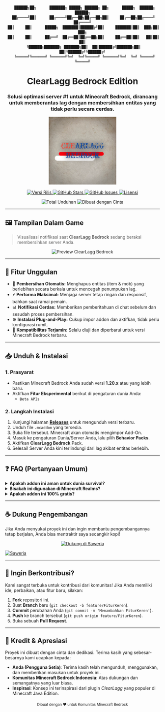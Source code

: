 <div align="center">

```
  ██████╗██╗      ███████╗ █████╗ ██████╗ ██╗      █████╗  ██████╗  ██████╗
 ██╔════╝██║      ██╔════╝██╔══██╗██╔══██╗██║     ██╔══██╗██╔════╝ ██╔════╝
 ██║     ██║      █████╗  ███████║██████╔╝██║     ███████║██║  ███╗██║  ███╗
 ██║     ██║      ██╔══╝  ██╔══██║██╔══██╗██║     ██╔══██║██║   ██║██║   ██║
 ╚██████╗███████╗ ███████╗██║  ██║██████╔╝███████╗██║  ██║╚██████╔╝╚██████╔╝
  ╚═════╝╚══════╝ ╚══════╝╚═╝  ╚═╝╚═════╝ ╚══════╝╚═╝  ╚═╝ ╚═════╝  ╚═════╝
```
<h1 align="center">ClearLagg Bedrock Edition</h1>
<h3 align="center">Solusi optimasi server #1 untuk Minecraft Bedrock, dirancang untuk memberantas lag dengan membersihkan entitas yang tidak perlu secara cerdas.</h3>

<img src="image/logo.png" alt="ClearLagg Bedrock Logo" width="220"/>

</div>

<p align="center">
    <a href="https://github.com/[NAMA-PENGGUNA-GITHUB]/[NAMA-REPO-ANDA]/releases/latest">
        <img src="https://img.shields.io/github/v/release/[NAMA-PENGGUNA-GITHUB]/[NAMA-REPO-ANDA]?style=for-the-badge&color=38bdf8&label=Versi" alt="Versi Rilis"/>
    </a>
    <a href="https://github.com/[NAMA-PENGGUNA-GITHUB]/[NAMA-REPO-ANDA]/stargazers">
        <img src="https://img.shields.io/github/stars/[NAMA-PENGGUNA-GITHUB]/[NAMA-REPO-ANDA]?style=for-the-badge&color=yellow" alt="GitHub Stars"/>
    </a>
    <a href="https://github.com/[NAMA-PENGGUNA-GITHUB]/[NAMA-REPO-ANDA]/issues">
        <img src="https://img.shields.io/github/issues/[NAMA-PENGGUNA-GITHUB]/[NAMA-REPO-ANDA]?style=for-the-badge&color=red" alt="GitHub Issues"/>
    </a>
    <a href="https://github.com/[NAMA-PENGGUNA-GITHUB]/[NAMA-REPO-ANDA]/blob/main/LICENSE">
        <img src="https://img.shields.io/github/license/[NAMA-PENGGUNA-GITHUB]/[NAMA-REPO-ANDA]?style=for-the-badge&color=22c55e" alt="Lisensi"/>
    </a>
</p>
<p align="center">
    <img src="https://img.shields.io/github/downloads/[NAMA-PENGGUNA-GITHUB]/[NAMA-REPO-ANDA]/total?style=for-the-badge&color=orange" alt="Total Unduhan"/>
    <img src="https://img.shields.io/badge/Made%20with-Love-ff69b4?style=for-the-badge" alt="Dibuat dengan Cinta"/>
</p>

---

## 🖼️ Tampilan Dalam Game
> Visualisasi notifikasi saat **ClearLagg Bedrock** sedang beraksi membersihkan server Anda.

<p align="center">
  <img src="image/preview.png" alt="Preview ClearLagg Bedrock" width="700"/>
</p>

---

## 🚀 Fitur Unggulan
- 🧹 **Pembersihan Otomatis:** Menghapus entitas (item & mob) yang berlebihan secara berkala untuk mencegah penumpukan lag.
- ⚡ **Performa Maksimal:** Menjaga server tetap ringan dan responsif, bahkan saat ramai pemain.
- 📊 **Notifikasi Cerdas:** Memberikan pemberitahuan di chat sebelum dan sesudah proses pembersihan.
- ⚙️ **Instalasi Plug-and-Play:** Cukup impor addon dan aktifkan, tidak perlu konfigurasi rumit.
- 🔄 **Kompatibilitas Terjamin:** Selalu diuji dan diperbarui untuk versi Minecraft Bedrock terbaru.

---

## 📥 Unduh & Instalasi

### 1. Prasyarat
- Pastikan Minecraft Bedrock Anda sudah versi **1.20.x** atau yang lebih baru.
- Aktifkan **Fitur Eksperimental** berikut di pengaturan dunia Anda:
  - `Beta APIs`

### 2. Langkah Instalasi
1. Kunjungi halaman **[Releases](https://github.com/[NAMA-PENGGUNA-GITHUB]/[NAMA-REPO-ANDA]/releases)** untuk mengunduh versi terbaru.
2. Unduh file `.mcaddon` yang tersedia.
3. Buka file tersebut. Minecraft akan otomatis mengimpor Add-On.
4. Masuk ke pengaturan Dunia/Server Anda, lalu pilih **Behavior Packs**.
5. Aktifkan **ClearLagg Bedrock** Pack.
6. Selesai! Server Anda kini terlindungi dari lag akibat entitas berlebih.

---

## ❓ FAQ (Pertanyaan Umum)

<details>
<summary><strong>Apakah addon ini aman untuk dunia survival?</strong></summary>
<br>
Sangat aman! Addon ini dirancang untuk hanya menghapus entitas umum seperti item yang tergeletak di tanah dan mob agresif standar. Entitas penting seperti Villager, Armor Stand, atau mob yang sudah diberi nama tidak akan terhapus.
</details>

<details>
<summary><strong>Bisakah ini digunakan di Minecraft Realms?</strong></summary>
<br>
Meskipun secara teori bisa, performa di Realms terkadang tidak stabil karena keterbatasan kustomisasi. Disarankan untuk digunakan pada server pribadi (BDS) atau dunia lokal untuk hasil terbaik.
</details>

<details>
<summary><strong>Apakah addon ini 100% gratis?</strong></summary>
<br>
Benar! Addon ini sepenuhnya gratis untuk digunakan dan didistribusikan. Namun, jika Anda merasa terbantu, dukungan dalam bentuk donasi akan sangat kami hargai untuk pengembangan di masa depan.
</details>

---

## ☕ Dukung Pengembangan
Jika Anda menyukai proyek ini dan ingin membantu pengembangannya tetap berjalan, Anda bisa mentraktir saya secangkir kopi!

<p align="center">
  <a href="https://saweria.co/Liplips">
    <img src="https://i.ibb.co/n7w6zH7/saweria-logo.png" width="200" alt="Dukung di Saweria"/>
  </a>
</p>

[![Saweria](https://img.shields.io/badge/☕-Traktir%20Kopi%20di%20Saweria-orange?style=for-the-badge&logo=buy-me-a-coffee)](https://saweria.co/Liplips)

---

## 🤝 Ingin Berkontribusi?
Kami sangat terbuka untuk kontribusi dari komunitas! Jika Anda memiliki ide, perbaikan, atau fitur baru, silakan:
1. **Fork** repositori ini.
2. Buat **Branch** baru (`git checkout -b feature/FiturKeren`).
3. **Commit** perubahan Anda (`git commit -m 'Menambahkan FiturKeren'`).
4. **Push** ke branch tersebut (`git push origin feature/FiturKeren`).
5. Buka sebuah **Pull Request**.

---

## 👥 Kredit & Apresiasi
Proyek ini dibuat dengan cinta dan dedikasi. Terima kasih yang sebesar-besarnya kami ucapkan kepada:

* **Anda (Pengguna Setia)**: Terima kasih telah mengunduh, menggunakan, dan memberikan masukan untuk proyek ini.
* **Komunitas Minecraft Bedrock Indonesia**: Atas dukungan dan semangatnya yang luar biasa.
* **Inspirasi**: Konsep ini terinspirasi dari plugin *ClearLagg* yang populer di Minecraft Java Edition.

<p align="center">
  <sub>Dibuat dengan ❤️ untuk Komunitas Minecraft Bedrock</sub>
</p>
